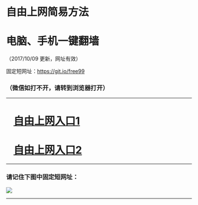﻿# 自由上网简易方法

# 电脑、手机一键翻墙

（2017/10/09 更新，网址有效）

固定短网址：https://git.io/free99

### （微信如打不开，请转到浏览器打开）


***





# &nbsp;&nbsp; <a href="http://ft301817699.fwq-tz-1001.info/fwqtz01.html?t=100900112560 " target="_blank">自由上网入口1</a>
# &nbsp;&nbsp; <a href="http://ft1955825389.fwq-tz-1002.info/fwqtz02.html?t=100900123280 " target="_blank">自由上网入口2</a>
***

### 请记住下图中固定短网址：

<img src="https://s3-us-west-2.amazonaws.com/fwq-1001/yjfq-20170905okok.png" /> 


***

